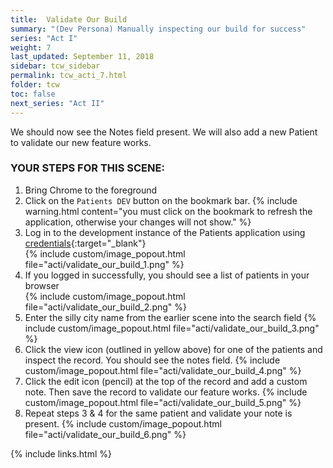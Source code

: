 ```yaml
---
title:  Validate Our Build
summary: "(Dev Persona) Manually inspecting our build for success"
series: "Act I"
weight: 7
last_updated: September 11, 2018
sidebar: tcw_sidebar
permalink: tcw_acti_7.html
folder: tcw
toc: false
next_series: "Act II"
---
```


We should now see the Notes field present. We will also add a new Patient to validate our new feature works.

### YOUR STEPS FOR THIS SCENE:

1. Bring Chrome to the foreground
2. Click on the `Patients DEV` button on the bookmark bar.
   {% include warning.html content="you must click on the bookmark to refresh the application, otherwise your changes will not show." %}
3. Log in to the development instance of the Patients application using [credentials](credentials.html){:target="_blank"}  
   {% include custom/image_popout.html file="acti/validate_our_build_1.png" %}
4. If you logged in successfully, you should see a list of patients in your browser  
   {% include custom/image_popout.html file="acti/validate_our_build_2.png" %}
5. Enter the silly city name from the earlier scene into the search field
   {% include custom/image_popout.html file="acti/validate_our_build_3.png" %}
6. Click the view icon (outlined in yellow above) for one of the patients and inspect the record. You should see the notes field.
   {% include custom/image_popout.html file="acti/validate_our_build_4.png" %}
7. Click the edit icon (pencil) at the top of the record and add a custom note. Then save the record to validate our feature works. 
   {% include custom/image_popout.html file="acti/validate_our_build_5.png" %}
8. Repeat steps 3 & 4 for the same patient and validate your note is present.
   {% include custom/image_popout.html file="acti/validate_our_build_6.png" %}

{% include links.html %}